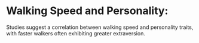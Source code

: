 # Walking Speed and Personality:

Studies suggest a correlation between walking speed and personality traits, with faster walkers often exhibiting greater extraversion.
